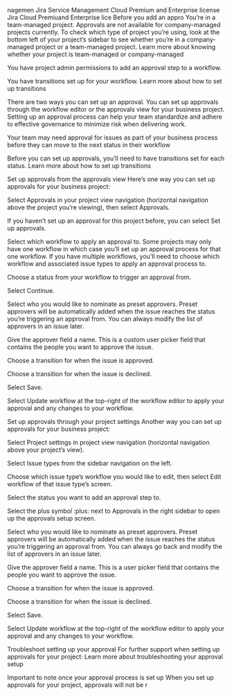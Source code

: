 nagemen
Jira Service Management Cloud Premium and Enterprise license
Jira Cloud Premiuand Enterprise lice
Before you add an appro
You’re in a team-managed project. Approvals are not available for company-managed projects currently. To check which type of project you’re using, look at the bottom left of your project’s sidebar to see whether you’re in a company-managed project or a team-managed project. Learn more about knowing whether your project is team-managed or company-managed

You have project admin permissions to add an approval step to a workflow.

You have transitions set up for your workflow. Learn more about how to set up transitions

There are two ways you can set up an approval. You can set up approvals through the workflow editor or the approvals view for your business project. Setting up an approval process can help your team standardize and adhere to effective governance to minimize risk when delivering work. 

Your team may need approval for issues as part of your business process before they can move to the next status in their workflow

Before you can set up approvals, you’ll need to have transitions set for each status. Learn more about how to set up transitions

Set up approvals from the approvals view
Here’s one way you can set up approvals for your business project: 

Select Approvals in your project view navigation (horizontal navigation above the project you’re viewing), then select Approvals.

If you haven’t set up an approval for this project before, you can select Set up approvals.

Select which workflow to apply an approval to. Some projects may only have one workflow in which case you’ll set up an approval process for that one workflow. If you have multiple workflows, you’ll need to choose which workflow and associated issue types to apply an approval process to. 

Choose a status from your workflow to trigger an approval from.

Select Continue.

Select who you would like to nominate as preset approvers. Preset approvers will be automatically added when the issue reaches the status you’re triggering an approval from. You can always modify the list of approvers in an issue later. 

Give the approver field a name. This is a custom user picker field that contains the people you want to approve the issue.

Choose a transition for when the issue is approved.

Choose a transition for when the issue is declined.

Select Save.

Select Update workflow at the top-right of the workflow editor to apply your approval and any changes to your workflow.

Set up approvals through your project settings
Another way you can set up approvals for your business project: 

Select Project settings in project view navigation (horizontal navigation above your project’s view). 

Select Issue types from the sidebar navigation on the left. 

Choose which issue type’s workflow you would like to edit, then select Edit workflow of that issue type’s screen.

Select the status you want to add an approval step to.

Select the plus symbol :plus: next to Approvals in the right sidebar to open up the approvals setup screen. 

Select who you would like to nominate as preset approvers. Preset approvers will be automatically added when the issue reaches the status you’re triggering an approval from. You can always go back and modify the list of approvers in an issue later. 

Give the approver field a name. This is a user picker field that contains the people you want to approve the issue.

Choose a transition for when the issue is approved.

Choose a transition for when the issue is declined.

Select Save.

Select Update workflow at the top-right of the workflow editor to apply your approval and any changes to your workflow.

Troubleshoot setting up your approval
For further support when setting up approvals for your project: Learn more about troubleshooting your approval setup

Important to note once your approval process is set up
When you set up approvals for your project, approvals will not be r

